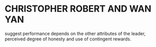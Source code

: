 # CHRISTOPHER ROBERT AND WAN YAN

suggest performance depends on the other attributes of the leader, perceived degree of honesty and use of contingent rewards.
